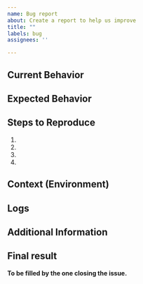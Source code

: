 ```yaml
---
name: Bug report
about: Create a report to help us improve
title: ""
labels: bug
assignees: ''

---
```


<!--- Provide a general summary of the issue in the Title above -->

## Current Behavior
<!--- What is actually happening -->

## Expected Behavior
<!--- What should happen -->

## Steps to Reproduce
<!-- Provide a detailed set of steps to reproduce the bug. -->

1.
2.
3.
4.

## Context (Environment)
<!-- Provide some context to the bug -->
<!-- e.g. Ankaios cluster configuration, versions, operating system ... -->

## Logs
<!-- Please share as many logs as possible. This will help to debug. For the SDK, please ensure the logger is set to debug. -->
<!-- If logs are long, considering putting them in a [gist](https://gist.github.com/) and adding the link here. This helps keep this issue report smaller. -->
<!-- Don't forget to remove any connection string information! -->

## Additional Information
<!-- Please provide any additional information that may be helpful in understanding the issue. -->

## Final result
<!-- Before filling in the final result, summarize the use-case and/or workflow in a comment and discuss it with the committers -->

**To be filled by the one closing the issue.**
